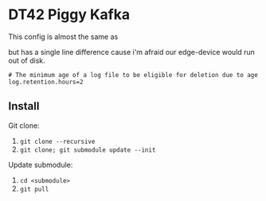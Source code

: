 # DT42 Piggy Kafka

This config is almost the same as 

but has a single line difference cause i'm afraid our edge-device would run out of disk.

```
# The minimum age of a log file to be eligible for deletion due to age
log.retention.hours=2
```

## Install

Git clone:
1. `git clone --recursive`
2. `git clone; git submodule update --init`

Update submodule:
1. `cd <submodule>`
2. `git pull`